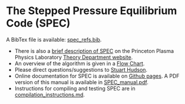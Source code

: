 # The Stepped Pressure Equilibrium Code (SPEC)

A BibTex file is available: [spec_refs.bib](https://raw.githubusercontent.com/PrincetonUniversity/SPEC/master/spec_refs.bib).

* There is also a [brief description of SPEC](http://theory.pppl.gov/research/research.php?rid=10#h5)
  on the Princeton Plasma Physics Laboratory [Theory Department website](http://theory.pppl.gov/).
* An overview of the algorithm is given in a [Flow Chart](https://princetonuniversity.github.io/SPEC/docs/SPEC_flowchart.pdf).
* Please direct questions/suggestions to [Stuart Hudson](mailto:shudson@pppl.gov?subject=spec).
* Online documentation for SPEC is available on [Github pages](https://princetonuniversity.github.io/SPEC/). 
  A PDF version of this manual is available in [SPEC_manual.pdf](https://princetonuniversity.github.io/SPEC/SPEC_manual.pdf).
* Instructions for compiling and testing SPEC are in [compilation_instructions.md](https://github.com/PrincetonUniversity/SPEC/blob/master/compilation_instructions.md).
